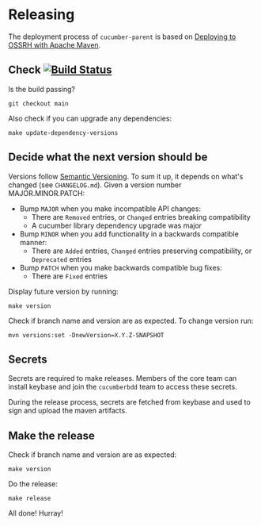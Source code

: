 Releasing
=========

The deployment process of `cucumber-parent` is based on 
[Deploying to OSSRH with Apache Maven](http://central.sonatype.org/pages/apache-maven.html#deploying-to-ossrh-with-apache-maven-introduction).

## Check [![Build Status](https://travis-ci.org/cucumber/cucumber-parent.svg?branch=main)](https://travis-ci.org/cucumber/cucumber-parent) ##

Is the build passing?

```
git checkout main
```

Also check if you can upgrade any dependencies:

```
make update-dependency-versions
```

## Decide what the next version should be ##

Versions follow [Semantic Versioning](https://semver.org/spec/v2.0.0.html). To sum it up, it depends on what's changed (see `CHANGELOG.md`). Given a version number MAJOR.MINOR.PATCH:

* Bump `MAJOR` when you make incompatible API changes:
  * There are `Removed` entries, or `Changed` entries breaking compatibility
  * A cucumber library dependency upgrade was major
* Bump `MINOR` when you add functionality in a backwards compatible manner:
  * There are `Added` entries, `Changed` entries preserving compatibility, or
  `Deprecated` entries
* Bump `PATCH` when you make backwards compatible bug fixes:
  * There are `Fixed` entries

Display future version by running:

```
make version
```

Check if branch name and version are as expected. To change version run:

```
mvn versions:set -DnewVersion=X.Y.Z-SNAPSHOT
```

## Secrets ##

Secrets are required to make releases. Members of the core team can install
keybase and join the `cucumberbdd` team to access these secrets.

During the release process, secrets are fetched from keybase and used to sign
and upload the maven artifacts.

## Make the release ##

Check if branch name and version are as expected:

```
make version
```

Do the release:

```
make release
``` 

All done! Hurray!
